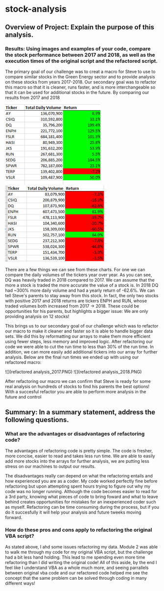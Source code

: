 # stock-analysis

## Overview of Project: Explain the purpose of this analysis.
### Results: Using images and examples of your code, compare the stock performance between 2017 and 2018, as well as the execution times of the original script and the refactored script.
The primary goal of our challenge was to creat a macro for Steve to use to compare similar stocks in the Green Energy sector and to provide analysis on these stocks from years 2017-2018. Our secondary goal was to refactor this macro so that it is cleaner, runs faster, and is more interchangeable so that it can be used for additional stocks in the future. By comparing our results from 2017 and 2018

  ![](VBA_Challenge_2017.PNG)     ![](VBA_Challenge_2018.PNG) 
  
There are a few things we can see from these charts. For one we can compare the daily volumes of the tickers year over year. As you can see, DQ was heavily traded in 2018 compared to 2017. We can assume that the more a stock is traded the more accurate the value of a stock is. In 2018 DQ had ~300% more daily volume and had a yearly return of -62.6%. We can tell Steve's parents to stay away from this stock. In fact, the only two stocks with positive 2017 and 2018 returns are tickers ENPH and RUN, whose traded volumes both increased from 2017 -> 2018. These could be opportunities for his parents, but highlights a bigger issue: We are only providing analysis on 12 stocks!

This brings us to our secondary goal of our challenge which was to refactor our macro to make it cleaner and faster so it is able to handle bigger data sets. We did this by reformatting our arrays to make them more efficient using fewer steps, less memory and improved logic. After refactoring our code we were able to cut the run time to less than 30% of the run time. In addition, we can more easily add additional tickers into our array for further analysis. Below are the final run times we ended up with using our refactored macro:

   ![](refactored analysis_2017.PNG)             ![](refactored analysis_2018.PNG)
  
After refactoring our macro we can confirm that Steve is ready for some real analysis on hundreds of stocks to find his parents the best options! With a succesful refactor you are able to perform more analysis in the future and control
  
## Summary: In a summary statement, address the following questions.
### What are the advantages or disadvantages of refactoring code?
The advantages of refactoring code is pretty simple. The code is fresher, more concise, easier to read and takes less run time. We are able to easily add more stocks into the arrays for further analysis, we are putting less stress on our machines to output our results. 

The disadvantages really can depend on what the refactoring entails and how experienced you are as a coder. My code worked perfectly fine before refactoring but upon attempting spent hours trying to figure out why my code was no longer running. Although the code becomes easier to read for a 3rd party, knowing what pieces of code to bring foward and what to leave behind creates opportunities for mistakes for an inexperienced coder such as myself. Refactoring can be time consuming during the process, but if you do it succesfully it will help your analysis and future tweeks moving forward.

### How do these pros and cons apply to refactoring the original VBA script?

As stated above, I ahd some issues refactoring my data. Module 2 was able to walk me through my code for my original VBA script, but the challenge had a bit less hand holding. This lead to me spending even more time refactoring than I did writing the original code! All of this aside, by the end I feel like I understand VBA as a whole much more, and seeing parrallels between original vba code and our refactored code helped me see the concept that the same problem can be solved through coding in many different ways! 
